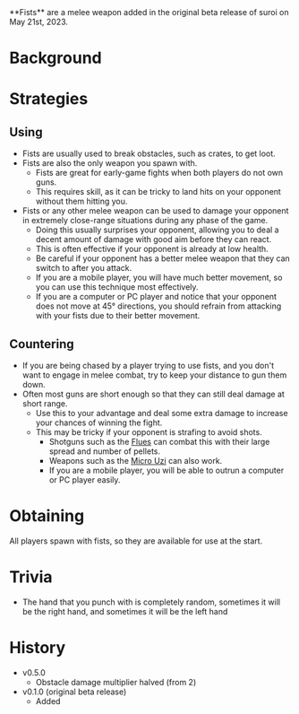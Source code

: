 <Stub />
**Fists** are a melee weapon added in the original beta release of suroi on May 21st, 2023.

# Background

# Strategies

## Using

- Fists are usually used to break obstacles, such as crates, to get loot.
- Fists are also the only weapon you spawn with.
  - Fists are great for early-game fights when both players do not own guns.
  - This requires skill, as it can be tricky to land hits on your opponent without them hitting you.
- Fists or any other melee weapon can be used to damage your opponent in extremely close-range situations during any phase of the game.
  - Doing this usually surprises your opponent, allowing you to deal a decent amount of damage with good aim before they can react.
  - This is often effective if your opponent is already at low health.
  - Be careful if your opponent has a better melee weapon that they can switch to after you attack.
  - If you are a mobile player, you will have much better movement, so you can use this technique most effectively.
  - If you are a computer or PC player and notice that your opponent does not move at 45° directions, you should refrain from attacking with your fists due to their better movement.

## Countering

- If you are being chased by a player trying to use fists, and you don't want to engage in melee combat, try to keep your distance to gun them down.
- Often most guns are short enough so that they can still deal damage at short range.
  - Use this to your advantage and deal some extra damage to increase your chances of winning the fight.
  - This may be tricky if your opponent is strafing to avoid shots.
    - Shotguns such as the [Flues](/weapons/guns/flues) can combat this with their large spread and number of pellets.
    - Weapons such as the [Micro Uzi](/weapons/guns/micro_uzi) can also work.
    - If you are a mobile player, you will be able to outrun a computer or PC player easily.

# Obtaining

All players spawn with fists, so they are available for use at the start.

# Trivia

- The hand that you punch with is completely random, sometimes it will be the right hand, and sometimes it will be the left hand

# History

- v0.5.0
  - Obstacle damage multiplier halved (from 2)
- v0.1.0 (original beta release)
  - Added
